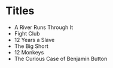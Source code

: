 # Titles

* A River Runs Through It
* Fight Club
* 12 Years a Slave 
* The Big Short
* 12 Monkeys
* The Curious Case of Benjamin Button